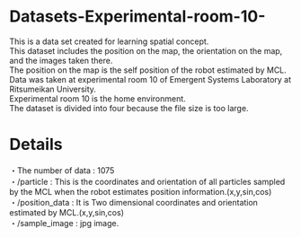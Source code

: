 # Datasets-Experimental-room-10-

This is a data set created for learning spatial concept.  
This dataset includes the position on the map, the orientation on the map, and the images taken there.  
The position on the map is the self position of the robot estimated by MCL.  
Data was taken at experimental room 10 of Emergent Systems Laboratory at Ritsumeikan University.  
Experimental room 10 is the home environment.  
The dataset is divided into four because the file size is too large.  

# Details

・The number of data : 1075  
・/particle : This is the coordinates and orientation of all particles sampled by the MCL when the robot estimates position information.(x,y,sin,cos)  
・/position_data : It is Two dimensional coordinates and orientation estimated by MCL.(x,y,sin,cos)  
・/sample_image : jpg image.  
